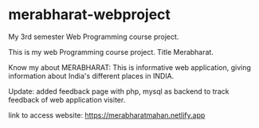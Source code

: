 # merabharat-webproject
My 3rd semester Web Programming course project.

This is my web Programming course project. Title Merabharat.

Know my about MERABHARAT: This is informative web application, giving information about India's different places in INDIA.

Update: added feedback page with php, mysql as backend to track feedback of web application visiter.

link to access website: https://merabharatmahan.netlify.app
